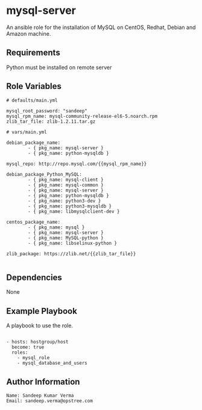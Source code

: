 mysql-server
============

An ansible role for the installation of MySQL on CentOS, Redhat, Debian and Amazon machine.

Requirements
------------

Python must be installed on remote server

Role Variables
--------------

```
# defaults/main.yml

mysql_root_password: "sandeep"
mysql_rpm_name: mysql-community-release-el6-5.noarch.rpm
zlib_tar_file: zlib-1.2.11.tar.gz

```

```
# vars/main.yml

debian_package_name:
        - { pkg_name: mysql-server }
        - { pkg_name: python-mysqldb }

mysql_repo: http://repo.mysql.com/{{mysql_rpm_name}}

debian_package_Python_MySQL:
        - { pkg_name: mysql-client }
        - { pkg_name: mysql-common }
        - { pkg_name: mysql-server }
        - { pkg_name: python-mysqldb }
        - { pkg_name: python3-dev }
        - { pkg_name: python3-mysqldb }
        - { pkg_name: libmysqlclient-dev }

centos_package_name:
        - { pkg_name: mysql }
        - { pkg_name: mysql-server }
        - { pkg_name: MySQL-python }
        - { pkg_name: libselinux-python }

zlib_package: https://zlib.net/{{zlib_tar_file}}


```

Dependencies
------------

None

Example Playbook
----------------

A playbook to use the role.

```

- hosts: hostgroup/host
  become: true
  roles:
    - mysql_role
    - mysql_database_and_users

```

Author Information
------------------

```
Name: Sandeep Kumar Verma
Email: sandeep.verma@opstree.com
```
